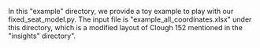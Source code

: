 In this "example" directory, we provide a toy example to play with our fixed_seat_model.py.
The input file is "example_all_coordinates.xlsx" under this directory, which is a modified layout of Clough 152 mentioned in 
the "insights" directory".
